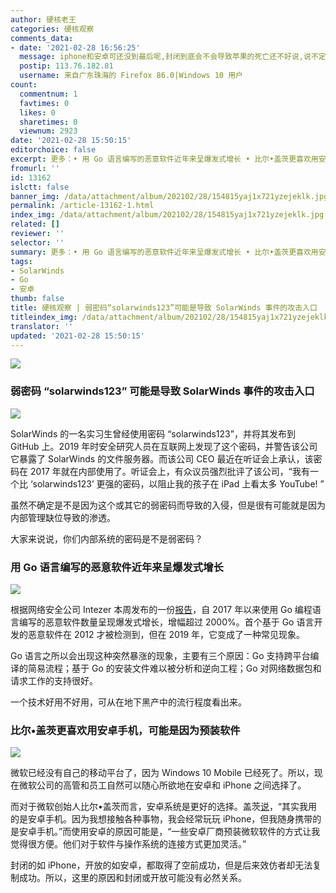 ```yaml
---
author: 硬核老王
categories: 硬核观察
comments_data:
- date: '2021-02-28 16:56:25'
  message: iphone和安卓可还没到最后呢,封闭到底会不会导致苹果的死亡还不好说,说不定哪天就死了也有可能,安卓顶多被另一个开放系统替代,它不会死于开放.而如果iphone死了必死于封闭.
  postip: 113.76.182.81
  username: 来自广东珠海的 Firefox 86.0|Windows 10 用户
count:
  commentnum: 1
  favtimes: 0
  likes: 0
  sharetimes: 0
  viewnum: 2923
date: '2021-02-28 15:50:15'
editorchoice: false
excerpt: 更多：• 用 Go 语言编写的恶意软件近年来呈爆发式增长 • 比尔•盖茨更喜欢用安卓手机，可能是因为预装软件
fromurl: ''
id: 13162
islctt: false
banner_img: /data/attachment/album/202102/28/154815yaj1x721yzejeklk.jpg
permalink: /article-13162-1.html
index_img: /data/attachment/album/202102/28/154815yaj1x721yzejeklk.jpg
related: []
reviewer: ''
selector: ''
summary: 更多：• 用 Go 语言编写的恶意软件近年来呈爆发式增长 • 比尔•盖茨更喜欢用安卓手机，可能是因为预装软件
tags:
- SolarWinds
- Go
- 安卓
thumb: false
title: 硬核观察 | 弱密码“solarwinds123”可能是导致 SolarWinds 事件的攻击入口
titleindex_img: /data/attachment/album/202102/28/154815yaj1x721yzejeklk.jpg
translator: ''
updated: '2021-02-28 15:50:15'
---
```


![](/data/attachment/album/202102/28/154815yaj1x721yzejeklk.jpg)


### 弱密码 “solarwinds123” 可能是导致 SolarWinds 事件的攻击入口


![](/data/attachment/album/202102/28/154825ww445jw4anpua4zn.jpg)


SolarWinds 的一名实习生曾经使用密码 “solarwinds123”，并将其发布到 GitHub 上。2019 年时安全研究人员在互联网上发现了这个密码，并警告该公司它暴露了 SolarWinds 的文件服务器。而该公司 CEO 最近在听证会上承认，该密码在 2017 年就在内部使用了。听证会上，有众议员强烈批评了该公司，“我有一个比 ‘solarwinds123’ 更强的密码，以阻止我的孩子在 iPad 上看太多 YouTube! ”


虽然不确定是不是因为这个或其它的弱密码而导致的入侵，但是很有可能就是因为内部管理缺位导致的渗透。


大家来说说，你们内部系统的密码是不是弱密码？


### 用 Go 语言编写的恶意软件近年来呈爆发式增长


![](/data/attachment/album/202102/28/154843d1xssdsxdsei0sz8.jpg)


根据网络安全公司 Intezer 本周发布的一份[报告](https://www.intezer.com/resource/year-of-the-gopher-2020-go-malware-round-up/)，自 2017 年以来使用 Go 编程语言编写的恶意软件数量呈现爆发式增长，增幅超过 2000%。首个基于 Go 语言开发的恶意软件在 2012 才被检测到，但在 2019 年，它变成了一种常见现象。


Go 语言之所以会出现这种突然暴涨的现象，主要有三个原因：Go 支持跨平台编译的简易流程；基于 Go 的安装文件难以被分析和逆向工程；Go 对网络数据包和请求工作的支持很好。


一个技术好用不好用，可从在地下黑产中的流行程度看出来。


### 比尔•盖茨更喜欢用安卓手机，可能是因为预装软件


![](/data/attachment/album/202102/28/154933huwrp51nnhgzkuun.jpg)


微软已经没有自己的移动平台了，因为 Windows 10 Mobile 已经死了。所以，现在微软公司的高管和员工自然可以随心所欲地在安卓和 iPhone 之间选择了。


而对于微软创始人比尔•盖茨而言，安卓系统是更好的选择。盖茨[说](https://www.macrumors.com/2021/02/26/bill-gates-prefers-android-over-iphone/)，“其实我用的是安卓手机。因为我想接触各种事物，我会经常玩玩 iPhone，但我随身携带的是安卓手机。”而使用安卓的原因可能是，“一些安卓厂商预装微软软件的方式让我觉得很方便。他们对于软件与操作系统的连接方式更加灵活。”


封闭的如 iPhone，开放的如安卓，都取得了空前成功，但是后来效仿者却无法复制成功。所以，这里的原因和封闭或开放可能没有必然关系。